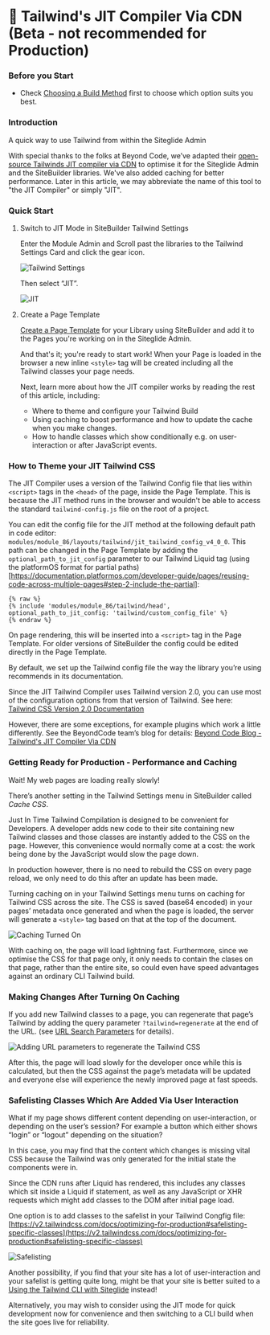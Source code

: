 # 🔹 Tailwind's JIT Compiler Via CDN (Beta - not recommended for Production)

### Before you Start <a href="#before-you-start" id="before-you-start"></a>

* Check [Choosing a Build Method](https://www.sitegurus.io/documentation/sitebuilder/libraries\_and\_frameworks/libraries\_using\_tailwind\_css\_choosing\_a\_build\_method) first to choose which option suits you best.

### Introduction <a href="#introduction" id="introduction"></a>

A quick way to use Tailwind from within the Siteglide Admin

With special thanks to the folks at Beyond Code, we’ve adapted their [open-source Tailwinds JIT compiler via CDN](https://github.com/beyondcode/tailwindcss-jit-cdn) to optimise it for the Siteglide Admin and the SiteBuilder libraries. We've also added caching for better performance. Later in this article, we may abbreviate the name of this tool to "the JIT Compiler" or simply "JIT".

### Quick Start <a href="#quick-start" id="quick-start"></a>

1.  Switch to JIT Mode in SiteBuilder Tailwind Settings

    Enter the Module Admin and Scroll past the libraries to the Tailwind Settings Card and click the gear icon.

    ![Tailwind Settings](https://res.cloudinary.com/sitegurus/image/upload/v1658919641/modules/module\_86/documentation/Capture.jpg)

    Then select “JIT”.

    ![JIT](https://res.cloudinary.com/sitegurus/image/upload/v1658919641/modules/module\_86/documentation/jit-cache-off.jpg)
2.  Create a Page Template

    [Create a Page Template](https://sitegurus.io/documentation/modules/sitebuilder/libraries\_and\_frameworks/libraries#creating-a-template) for your Library using SiteBuilder and add it to the Pages you're working on in the Siteglide Admin.

    And that's it; you're ready to start work! When your Page is loaded in the browser a new inline `<style>` tag will be created including all the Tailwind classes your page needs.

    Next, learn more about how the JIT compiler works by reading the rest of this article, including:

    * Where to theme and configure your Tailwind Build
    * Using caching to boost performance and how to update the cache when you make changes.
    * How to handle classes which show conditionally e.g. on user-interaction or after JavaScript events.

### How to Theme your JIT Tailwind CSS <a href="#how-to-theme-your-jit-tailwind-css" id="how-to-theme-your-jit-tailwind-css"></a>

The JIT Compiler uses a version of the Tailwind Config file that lies within `<script>` tags in the `<head>` of the page, inside the Page Template. This is because the JIT method runs in the browser and wouldn't be able to access the standard `tailwind-config.js` file on the root of a project.

You can edit the config file for the JIT method at the following default path in code editor: `modules/module_86/layouts/tailwind/jit_tailwind_config_v4_0_0`. This path can be changed in the Page Template by adding the `optional_path_to_jit_config` parameter to our Tailwind Liquid tag (using the platformOS format for partial paths)\[https://documentation.platformos.com/developer-guide/pages/reusing-code-across-multiple-pages#step-2-include-the-partial]:

```liquid
{% raw %}
{% include 'modules/module_86/tailwind/head', optional_path_to_jit_config: 'tailwind/custom_config_file' %}
{% endraw %}
```

On page rendering, this will be inserted into a `<script>` tag in the Page Template. For older versions of SiteBuilder the config could be edited directly in the Page Template.

By default, we set up the Tailwind config file the way the library you’re using recommends in its documentation.

Since the JIT Tailwind Compiler uses Tailwind version 2.0, you can use most of the configuration options from that version of Tailwind. See here: [Tailwind CSS Version 2.0 Documentation](https://v2.tailwindcss.com/)

However, there are some exceptions, for example plugins which work a little differently. See the BeyondCode team’s blog for details: [Beyond Code Blog - Tailwind's JIT Compiler Via CDN](https://beyondco.de/blog/tailwind-jit-compiler-via-cdn)

### Getting Ready for Production - Performance and Caching <a href="#getting-ready-for-production-performance-and-caching" id="getting-ready-for-production-performance-and-caching"></a>

Wait! My web pages are loading really slowly!

There’s another setting in the Tailwind Settings menu in SiteBuilder called _Cache CSS_.

Just In Time Tailwind Compilation is designed to be convenient for Developers. A developer adds new code to their site containing new Tailwind classes and those classes are instantly added to the CSS on the page. However, this convenience would normally come at a cost: the work being done by the JavaScript would slow the page down.

In production however, there is no need to rebuild the CSS on every page reload, we only need to do this after an update has been made.

Turning caching on in your Tailwind Settings menu turns on caching for Tailwind CSS across the site. The CSS is saved (base64 encoded) in your pages’ metadata once generated and when the page is loaded, the server will generate a `<style>` tag based on that at the top of the document.

![Caching Turned On](https://res.cloudinary.com/sitegurus/image/upload/v1658919641/modules/module\_86/documentation/jit-cache-on.jpg)

With caching on, the page will load lightning fast. Furthermore, since we optimise the CSS for that page only, it only needs to contain the clases on that page, rather than the entire site, so could even have speed advantages against an ordinary CLI Tailwind build.

### Making Changes After Turning On Caching <a href="#making-changes-after-turning-on-caching" id="making-changes-after-turning-on-caching"></a>

If you add new Tailwind classes to a page, you can regenerate that page’s Tailwind by adding the query parameter `?tailwind=regenerate` at the end of the URL. (see [URL Search Parameters](https://developer.mozilla.org/en-US/docs/Web/API/Location/search) for details).

![Adding URL parameters to regenerate the Tailwind CSS](https://res.cloudinary.com/sitegurus/image/upload/v1658919643/modules/module\_86/documentation/regenerate-param.jpg)

After this, the page will load slowly for the developer once while this is calculated, but then the CSS against the page’s metadata will be updated and everyone else will experience the newly improved page at fast speeds.

### Safelisting Classes Which Are Added Via User Interaction <a href="#safelisting-classes-which-are-added-via-user-interaction" id="safelisting-classes-which-are-added-via-user-interaction"></a>

What if my page shows different content depending on user-interaction, or depending on the user’s session? For example a button which either shows “login” or “logout” depending on the situation?

In this case, you may find that the content which changes is missing vital CSS because the Tailwind was only generated for the initial state the components were in.

Since the CDN runs after Liquid has rendered, this includes any classes which sit inside a Liquid if statement, as well as any JavaScript or XHR requests which might add classes to the DOM after initial page load.

One option is to add classes to the safelist in your Tailwind Congfig file: [https://v2.tailwindcss.com/docs/optimizing-for-production#safelisting-specific-classes](https://v2.tailwindcss.com/docs/optimizing-for-production#safelisting-specific-classes)

![Safelisting](https://res.cloudinary.com/sitegurus/image/upload/v1658919643/modules/module\_86/documentation/safelist.jpg)

Another possibility, if you find that your site has a lot of user-interaction and your safelist is getting quite long, might be that your site is better suited to a [Using the Tailwind CLI with Siteglide](https://www.sitegurus.io/documentation/sitebuilder/libraries\_and\_frameworks/using\_the\_tailwind\_cli\_with\_siteglide) instead!

Alternatively, you may wish to consider using the JIT mode for quick development now for convenience and then switching to a CLI build when the site goes live for reliability.

